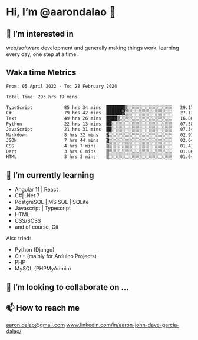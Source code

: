 # __Hi, I’m @aarondalao__ 👋 
## 👀 I’m interested in 
web/software development and generally making things work.
learning every day, one step at a time. 

## Waka time Metrics
<!--START_SECTION:waka-->

```txt
From: 05 April 2022 - To: 28 February 2024

Total Time: 293 hrs 19 mins

TypeScript            85 hrs 34 mins  ███████▒░░░░░░░░░░░░░░░░░   29.17 %
C#                    79 hrs 42 mins  ██████▓░░░░░░░░░░░░░░░░░░   27.17 %
Text                  49 hrs 26 mins  ████▒░░░░░░░░░░░░░░░░░░░░   16.86 %
Python                22 hrs 13 mins  ██░░░░░░░░░░░░░░░░░░░░░░░   07.58 %
JavaScript            21 hrs 31 mins  ██░░░░░░░░░░░░░░░░░░░░░░░   07.34 %
Markdown              8 hrs 32 mins   ▓░░░░░░░░░░░░░░░░░░░░░░░░   02.91 %
JSON                  7 hrs 44 mins   ▓░░░░░░░░░░░░░░░░░░░░░░░░   02.64 %
CSS                   4 hrs 7 mins    ▒░░░░░░░░░░░░░░░░░░░░░░░░   01.41 %
Dart                  3 hrs 6 mins    ▒░░░░░░░░░░░░░░░░░░░░░░░░   01.06 %
HTML                  3 hrs 3 mins    ▒░░░░░░░░░░░░░░░░░░░░░░░░   01.04 %
```

<!--END_SECTION:waka-->

## 🌱 I’m currently learning 

- Angular 11 | React 
- C#| .Net 7
- PostgreSQL | MS SQL | SQLite
- Javascript | Typescript
- HTML 
- CSS/SCSS
- and of course, Git 


Also tried:
- Python (Django)
- C++ (mainly for Arduino Projects)
- PHP
- MySQL (PHPMyAdmin)


## 💞️ I’m looking to collaborate on ...

## 📫 How to reach me 
aaron.dalao@gmail.com
www.linkedin.com/in/aaron-john-dave-garcia-dalao/

<!---
aarondalao/aarondalao is a ✨ special ✨ repository because its `README.md` (this file) appears on your GitHub profile.
You can click the Preview link to take a look at your changes.
--->
